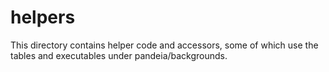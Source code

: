 helpers
=======

This directory contains helper code and accessors, some of which use the tables and executables under pandeia/backgrounds.
